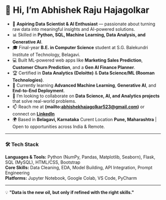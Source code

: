 # 👋 Hi, I’m Abhishek Raju Hajagolkar  

- 🚀 **Aspiring Data Scientist & AI Enthusiast** — passionate about turning raw data into meaningful insights and AI-powered solutions.  
- 📊 Skilled in **Python, SQL, Machine Learning, Data Analysis, and Generative AI**.  
- 🎓 Final-year **B.E. in Computer Science** student at S.G. Balekundri Institute of Technology, Belagavi.  
- 💻 Built ML-powered web apps like **Marketing Sales Prediction**, **Customer Churn Prediction**, and a **Gen AI Finance Planner**.  
- 🏆 Certified in **Data Analytics (Deloitte)** & **Data Science/ML (Rooman Technologies)**.  
- 🌱 Currently learning **Advanced Machine Learning**, **Generative AI**, and **End-to-End Deployment**.  
- 💞️ I’m looking to collaborate on **Data Science, AI, and Analytics projects** that solve real-world problems.  
- 📫 Reach me at **(mailto:abhishekhajagolkar523@gmail.com)** or connect on **[LinkedIn](https://www.linkedin.com/in/abhishek-hajagolkar-58a6932a8)** 
- 🌍 Based in **Belagavi, Karnataka** Curent Location **Pune, Maharashtra**  | Open to opportunities across India & Remote.  

---

### 🛠️ Tech Stack
**Languages & Tools:** Python (NumPy, Pandas, Matplotlib, Seaborn), Flask, SQL (MySQL), HTML/CSS, Bootstrap  
**Core Skills:** Data Cleaning, EDA, Model Building, API Integration, Prompt Engineering  
**Platforms:** Jupyter Notebook, Google Colab, VS Code, PyCharm  

---

💡 **"Data is the new oil, but only if refined with the right skills."**  
